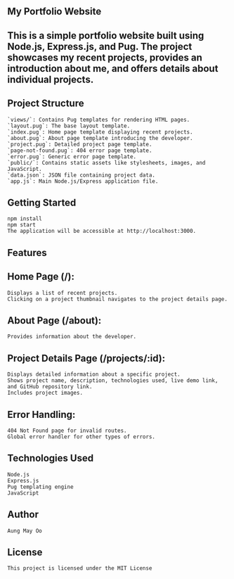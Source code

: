 ## My Portfolio Website 

## This is a simple portfolio website built using Node.js, Express.js, and Pug. The project showcases my recent projects, provides an introduction about me, and offers details about individual projects.

## Project Structure
    `views/`: Contains Pug templates for rendering HTML pages.
    `layout.pug`: The base layout template.
    `index.pug`: Home page template displaying recent projects.
    `about.pug`: About page template introducing the developer.
    `project.pug`: Detailed project page template.
    `page-not-found.pug`: 404 error page template.
    `error.pug`: Generic error page template.
    `public/`: Contains static assets like stylesheets, images, and JavaScript.
    `data.json`: JSON file containing project data.
    `app.js`: Main Node.js/Express application file.

## Getting Started
    npm install 
    npm start 
    The application will be accessible at http://localhost:3000.
## Features 
## Home Page (/):
    Displays a list of recent projects.
    Clicking on a project thumbnail navigates to the project details page.
## About Page (/about):
    Provides information about the developer.
## Project Details Page (/projects/:id):
    Displays detailed information about a specific project.
    Shows project name, description, technologies used, live demo link, and GitHub repository link.
    Includes project images.
## Error Handling:
    404 Not Found page for invalid routes.
    Global error handler for other types of errors.

## Technologies Used 
    Node.js
    Express.js
    Pug templating engine
    JavaScript


## Author 
    Aung May Oo

## License
    This project is licensed under the MIT License 

